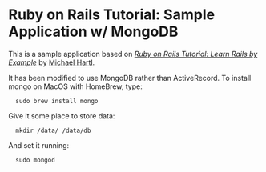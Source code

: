 # Ruby on Rails Tutorial: Sample Application w/ MongoDB

This is a sample application based on
[*Ruby on Rails Tutorial: Learn Rails by Example*](http://railstutorial.org/)
by [Michael Hartl](http://michaelhartl.com/).

It has been modified to use MongoDB rather than ActiveRecord. To install mongo on MacOS with HomeBrew, type: 

      sudo brew install mongo

Give it some place to store data:

      mkdir /data/ /data/db

And set it running:

      sudo mongod